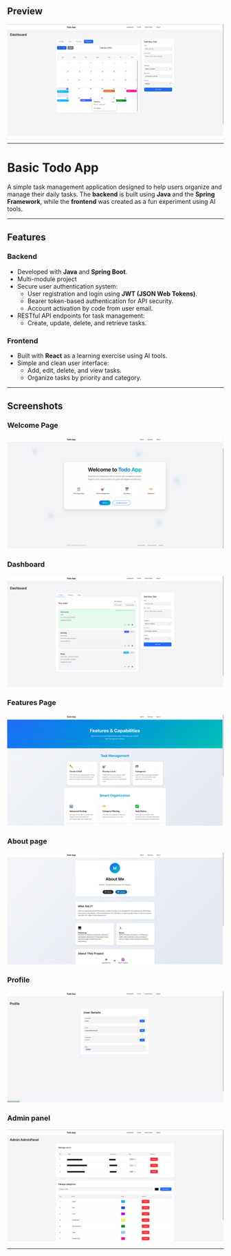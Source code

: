 ## Preview
![Dashboard](./images/calendar-popup.png)

---

# Basic Todo App

A simple task management application designed to help users organize and manage their daily tasks. The **backend** is built using **Java** and the **Spring Framework**, while the **frontend** was created as a fun experiment using AI tools.

---

## Features

### Backend
- Developed with **Java** and **Spring Boot**.
- Multi-module project
- Secure user authentication system:
  - User registration and login using **JWT (JSON Web Tokens)**.
  - Bearer token-based authentication for API security.
  - Account activation by code from user email.
- RESTful API endpoints for task management:
  - Create, update, delete, and retrieve tasks.

### Frontend
- Built with **React** as a learning exercise using AI tools.
- Simple and clean user interface:
  - Add, edit, delete, and view tasks.
  - Organize tasks by priority and category.

---

## Screenshots

### Welcome Page
![Welcome Page](./images/home.png)

### Dashboard
![Dashboard](./images/panel.png)

### Features Page
![Dashboard](./images/features.png)

### About page
![Dashboard](./images/about.png)

### Profile
![Dashboard](./images/profile.png)

### Admin panel
![Dashboard](./images/adminpanel.png)

---
